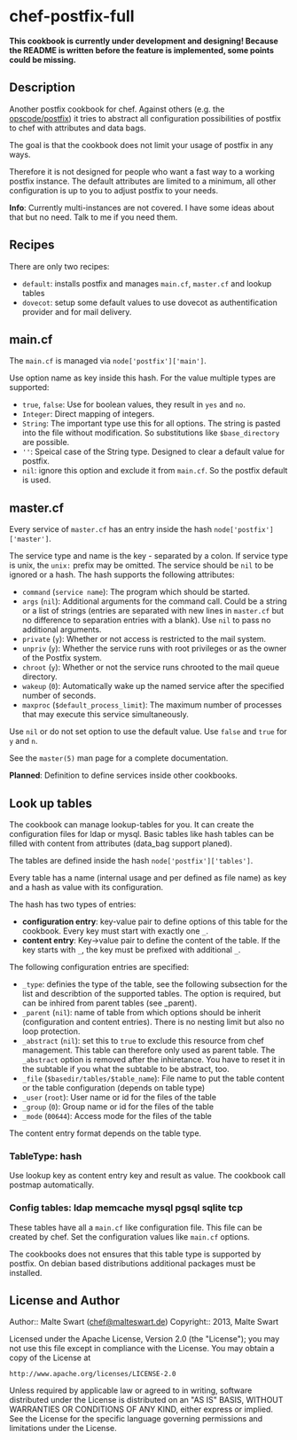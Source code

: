 chef-postfix-full
=================

**This cookbook is currently under development and designing! Because the README is written before
the feature is implemented, some points could be missing.**


Description
-----------

Another postfix cookbook for chef. Against others (e.g. the [opscode/postfix](https://github.com/opscode-cookbooks/postfix)) it tries to abstract
all configuration possibilities of postfix to chef with attributes and data bags.

The goal is that the cookbook does not limit your usage of postfix in any ways.

Therefore it is not designed for people who want a fast way to a working postfix instance. The default
attributes are limited to a minimum, all other configuration is up to you to adjust postfix to your
needs.

**Info**: Currently multi-instances are not covered. I have some ideas about that but no need.
Talk to me if you need them.


Recipes
-------

There are only two recipes:

* `default`: installs postfix and manages `main.cf`, `master.cf` and lookup tables
* `dovecot`: setup some default values to use dovecot as authentification provider and for mail
   delivery.


main.cf
-------

The `main.cf` is managed via `node['postfix']['main']`.

Use option name as key inside this hash. For the value multiple types are supported:

* `true`, `false`: Use for boolean values, they result in `yes` and `no`.
* `Integer`: Direct mapping of integers.
* `String`: The important type use this for all options. The string is pasted into the file without
   modification. So substitutions like `$base_directory` are possible.
* `''`: Speical case of the String type. Designed to clear a default value for postfix.
* `nil`: ignore this option and exclude it from `main.cf`. So the postfix default is used.


master.cf
---------

Every service of `master.cf` has an entry inside the hash `node['postfix']['master']`.

The service type and name is the key - separated by a colon. If service type is unix, the `unix:`
prefix may be omitted. The service should be `nil` to be ignored or a hash. The hash supports
the following attributes:

* `command` (`service name`): The program which should be started.
* `args` (`nil`): Additional arguments for the command call. Could be a string or a list of strings
  (entries are separated with new lines in `master.cf` but no difference to separation entries with
  a blank). Use `nil` to pass no additional arguments.
* `private` (`y`): Whether or not access is restricted to the mail system.
* `unpriv` (`y`): Whether the service runs with root privileges or as the owner of the Postfix
  system.
* `chroot` (`y`): Whether or not the service runs chrooted to the mail queue directory.
* `wakeup` (`0`): Automatically wake up the named service after the specified number of seconds.
* `maxproc` (`$default_process_limit`): The maximum number of processes that may execute this
  service simultaneously.

Use `nil` or do not set option to use the default value. Use `false` and `true` for `y` and `n`.

See the `master(5)` man page for a complete documentation.

**Planned**: Definition to define services inside other cookbooks.


Look up tables
--------------

The cookbook can manage lookup-tables for you. It can create the configuration files for ldap or
mysql. Basic tables like hash tables can be filled with content from attributes (data_bag support
planed).

The tables are defined inside the hash `node['postfix']['tables']`.

Every table has a name (internal usage and per defined as file name) as key and a hash as value with
its configuration.

The hash has two types of entries:

- **configuration entry**: key-value pair to define options of this table for the cookbook. Every
  key must start with exactly one `_`.
- **content entry**: Key->value pair to define the content of the table. If the key starts with `_`,
  the key must be prefixed with additional `_`.

The following configuration entries are specified:

* `_type`: definies the type of the table, see the following subsection for the list and describtion
  of the supported tables. The option is required, but can be inhired from parent tables
  (see _parent).
* `_parent` (`nil`): name of table from which options should be inherit (configuration and content
  entries). There is no nesting limit but also no loop protection.
* `_abstract` (`nil`): set this to `true` to exclude this resource from chef management. This table
  can therefore only used as parent table. The `_abstract` option is removed after the inhiretance.
  You have to reset it in the subtable if you what the subtable to be abstract, too.
* `_file` (`$basedir/tables/$table_name`): File name to put the table content or the table
  configuration (depends on table type)
* `_user` (`root`): User name or id for the files of the table
* `_group` (`0`): Group name or id for the files of the table
* `_mode` (`00644`): Access mode for the files of the table

The content entry format depends on the table type.


### TableType: hash

Use lookup key as content entry key and result as value. The cookbook call postmap automatically.


### Config tables: ldap memcache mysql pgsql sqlite tcp

These tables have all a `main.cf` like configuration file. This file can be created by chef.
Set the configuration values like `main.cf` options.

The cookbooks does not ensures that this table type is supported by postfix. On debian based
distributions additional packages must be installed.


License and Author
------------------

Author:: Malte Swart (<chef@malteswart.de>)
Copyright:: 2013, Malte Swart

Licensed under the Apache License, Version 2.0 (the "License");
you may not use this file except in compliance with the License.
You may obtain a copy of the License at

    http://www.apache.org/licenses/LICENSE-2.0

Unless required by applicable law or agreed to in writing, software
distributed under the License is distributed on an "AS IS" BASIS,
WITHOUT WARRANTIES OR CONDITIONS OF ANY KIND, either express or implied.
See the License for the specific language governing permissions and
limitations under the License.
